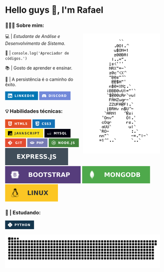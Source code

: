 <body>
<h1>Hello guys 👋​, I'm Rafael</h1>

### 👨🏽‍💻 Sobre mim:

<img src="/img/code.gif" width="250px" align="right">

💻 | _Estudante de Análise e Desenvolvimento de Sistema_.

🧢 | `console.log('Apreciador de códigos.')`

📚 | Gosto de aprender e ensinar.

🗿 | A persistência é o caminho do êxito.

[![image](img/linkedin.png)](https://www.linkedin.com/in/rafael-henrique-soares-de-freitas-2a667a23a/) [![image](img/discord.png)]()

### 💡 Habilidades técnicas:

[![image](img/html5.png)](https://www.w3schools.com/html/) [![image](img/css3.png)](https://www.w3schools.com/css/) [![image](img/javascript.png)](https://www.w3schools.com/js/default.asp) [![image](img/mysql.png)](https://www.w3schools.com/mysql/) [![image](img/git.png)]() [![image](img/php.png)](https://www.w3schools.com/php/) [![image](img/nodejs.png)](https://www.w3schools.com/nodejs/) [![image](img/Express.svg)](https://expressjs.com/pt-br/) [![image](img/Bootstrap.svg)](https://getbootstrap.com/) [![image](img/MongoDB.svg)](https://www.mongodb.com/docs/) [![image](img/Linux.svg)](https://www.linux.org/pages/download/)

### 📝 | Estudando:

[![image](img/python.png)](https://www.w3schools.com/python/)

![Snake animation](https://github.com/soaresgg10/soaresgg10/blob/output/github-contribution-grid-snake.svg)

</body>


